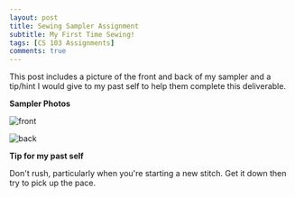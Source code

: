 ```yaml
---
layout: post
title: Sewing Sampler Assignment 
subtitle: My First Time Sewing! 
tags: [CS 103 Assignments]
comments: true
---
```


This post includes a picture of the front and back of my sampler and a tip/hint I would give to my past self to help them complete this deliverable.
 

**Sampler Photos**

![front](https://github.com/iangdp/iangdp.github.io/blob/master/assets/img/Screen%20Shot%202023-02-21%20at%2011.17.39%20PM.png?raw=true)

![back](https://github.com/iangdp/iangdp.github.io/blob/master/assets/img/Screen%20Shot%202023-02-21%20at%2011.16.39%20PM.png?raw=true)


**Tip for my past self**

Don't rush, particularly when you're starting a new stitch. Get it down then try to pick up the pace.


